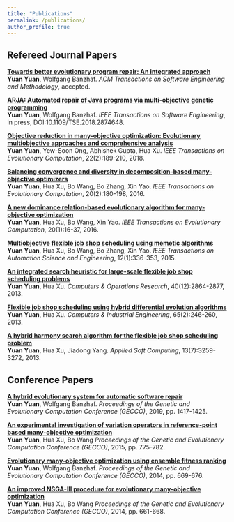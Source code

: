 ```yaml
---
title: "Publications"
permalink: /publications/
author_profile: true
---
```


## Refereed Journal Papers

<b>[Towards better evolutionary program repair: An integrated approach](http://)</b> <br> 
<b>Yuan Yuan</b>, Wolfgang Banzhaf.
<i>ACM Transactions on Software Engineering and Methodology</i>, accepted.

<b>[ARJA: Automated repair of Java programs via multi-objective genetic programming](http://)</b> <br> 
<b>Yuan Yuan</b>, Wolfgang Banzhaf.
<i>IEEE Transactions on Software Engineering</i>, in press, DOI:10.1109/TSE.2018.2874648.

<b>[Objective reduction in many-objective optimization: Evolutionary multiobjective approaches and comprehensive analysis](http://)</b> <br> 
<b>Yuan Yuan</b>, Yew-Soon Ong, Abhishek Gupta, Hua Xu.
<i>IEEE Transactions on Evolutionary Computation</i>, 22(2):189-210, 2018.

<b>[Balancing convergence and diversity in decomposition-based many-objective optimizers](http://)</b> <br> 
<b>Yuan Yuan</b>, Hua Xu, Bo Wang, Bo Zhang, Xin Yao.
<i>IEEE Transactions on Evolutionary Computation</i>, 20(2):180-198, 2016.

<b>[A new dominance relation-based evolutionary algorithm for many-objective optimization](http://)</b> <br> 
<b>Yuan Yuan</b>, Hua Xu, Bo Wang, Xin Yao.
<i>IEEE Transactions on Evolutionary Computation</i>, 20(1):16-37, 2016.

<b>[Multiobjective flexible job shop scheduling using memetic algorithms](http://)</b> <br> 
<b>Yuan Yuan</b>, Hua Xu, Bo Wang, Bo Zhang, Xin Yao.
<i>IEEE Transactions on Automation Science and Engineering</i>, 12(1):336-353, 2015.


<b>[An integrated search heuristic for large-scale flexible job shop scheduling problems](http://)</b> <br> 
<b>Yuan Yuan</b>, Hua Xu.
<i>Computers & Operations Research</i>, 40(12):2864-2877, 2013.


<b>[Flexible job shop scheduling using hybrid differential evolution algorithms](http://)</b> <br> 
<b>Yuan Yuan</b>, Hua Xu.
<i>Computers & Industrial Engineering</i>, 65(2):246-260, 2013.


<b>[A hybrid harmony search algorithm for the flexible job shop scheduling problem](http://)</b> <br> 
<b>Yuan Yuan</b>, Hua Xu, Jiadong Yang.
<i>Applied Soft Computing</i>, 13(7):3259-3272, 2013.



## Conference Papers



<b>[A hybrid evolutionary system for automatic software repair](http://)</b> <br> 
<b>Yuan Yuan</b>, Wolfgang Banzhaf.
<i>Proceedings of the Genetic and Evolutionary Computation Conference (GECCO)</i>, 2019, pp. 1417-1425.

<b>[An experimental investigation of variation operators in reference-point based many-objective optimization](http://)</b> <br> 
<b>Yuan Yuan</b>, Hua Xu, Bo Wang
<i>Proceedings of the Genetic and Evolutionary Computation Conference (GECCO)</i>, 2015, pp. 775-782.

<b>[Evolutionary many-objective optimization using ensemble fitness ranking](http://)</b> <br> 
<b>Yuan Yuan</b>, Wolfgang Banzhaf.
<i>Proceedings of the Genetic and Evolutionary Computation Conference (GECCO)</i>, 2014, pp. 669-676.

<b>[An improved NSGA-III procedure for evolutionary many-objective optimization](http://)</b> <br> 
<b>Yuan Yuan</b>, Hua Xu, Bo Wang
<i>Proceedings of the Genetic and Evolutionary Computation Conference (GECCO)</i>, 2014, pp. 661-668.




